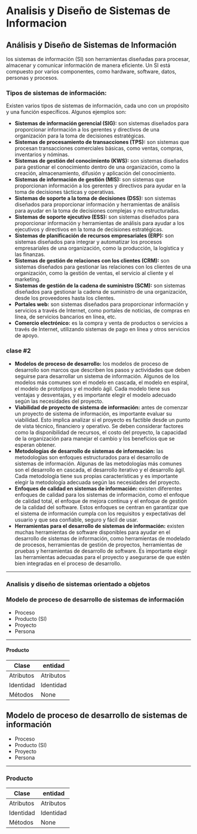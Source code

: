 # Analisis y Diseño de Sistemas de Informacion

## **Análisis y Diseño de Sistemas de Información**

&#x20;los sistemas de información (SI) son herramientas diseñadas para procesar, almacenar y comunicar información de manera eficiente. Un SI está compuesto por varios componentes, como hardware, software, datos, personas y procesos.

### **Tipos de sistemas de información:**

Existen varios tipos de sistemas de información, cada uno con un propósito y una función específicos. Algunos ejemplos son:

* **Sistemas de información gerencial (SIG):** son sistemas diseñados para proporcionar información a los gerentes y directivos de una organización para la toma de decisiones estratégicas.
* **Sistemas de procesamiento de transacciones (TPS):** son sistemas que procesan transacciones comerciales básicas, como ventas, compras, inventarios y nóminas.
* **Sistemas de gestión del conocimiento (KWS):** son sistemas diseñados para gestionar el conocimiento dentro de una organización, como la creación, almacenamiento, difusión y aplicación del conocimiento.
* **Sistemas de información de gestión (MIS):** son sistemas que proporcionan información a los gerentes y directivos para ayudar en la toma de decisiones tácticas y operativas.
* **Sistemas de soporte a la toma de decisiones (DSS):** son sistemas diseñados para proporcionar información y herramientas de análisis para ayudar en la toma de decisiones complejas y no estructuradas.
* **Sistemas de soporte ejecutivo (ESS):** son sistemas diseñados para proporcionar información y herramientas de análisis para ayudar a los ejecutivos y directivos en la toma de decisiones estratégicas.
* **Sistemas de planificación de recursos empresariales (ERP):** son sistemas diseñados para integrar y automatizar los procesos empresariales de una organización, como la producción, la logística y las finanzas.
* **Sistemas de gestión de relaciones con los clientes (CRM):** son sistemas diseñados para gestionar las relaciones con los clientes de una organización, como la gestión de ventas, el servicio al cliente y el marketing.
* **Sistemas de gestión de la cadena de suministro (SCM):** son sistemas diseñados para gestionar la cadena de suministro de una organización, desde los proveedores hasta los clientes.
* **Portales web:** son sistemas diseñados para proporcionar información y servicios a través de Internet, como portales de noticias, de compras en línea, de servicios bancarios en línea, etc.
* **Comercio electrónico:** es la compra y venta de productos o servicios a través de Internet, utilizando sistemas de pago en línea y otros servicios de apoyo.

### clase #2

* **Modelos de proceso de desarrollo:** los modelos de proceso de desarrollo son marcos que describen los pasos y actividades que deben seguirse para desarrollar un sistema de información. Algunos de los modelos más comunes son el modelo en cascada, el modelo en espiral, el modelo de prototipos y el modelo ágil. Cada modelo tiene sus ventajas y desventajas, y es importante elegir el modelo adecuado según las necesidades del proyecto.
* **Viabilidad de proyecto de sistema de información:** antes de comenzar un proyecto de sistema de información, es importante evaluar su viabilidad. Esto implica analizar si el proyecto es factible desde un punto de vista técnico, financiero y operativo. Se deben considerar factores como la disponibilidad de recursos, el costo del proyecto, la capacidad de la organización para manejar el cambio y los beneficios que se esperan obtener.
* **Metodologías de desarrollo de sistemas de información:** las metodologías son enfoques estructurados para el desarrollo de sistemas de información. Algunas de las metodologías más comunes son el desarrollo en cascada, el desarrollo iterativo y el desarrollo ágil. Cada metodología tiene sus propias características y es importante elegir la metodología adecuada según las necesidades del proyecto.
* **Enfoques de calidad en sistemas de información:** existen diferentes enfoques de calidad para los sistemas de información, como el enfoque de calidad total, el enfoque de mejora continua y el enfoque de gestión de la calidad del software. Estos enfoques se centran en garantizar que el sistema de información cumpla con los requisitos y expectativas del usuario y que sea confiable, seguro y fácil de usar.
* **Herramientas para el desarrollo de sistemas de información:** existen muchas herramientas de software disponibles para ayudar en el desarrollo de sistemas de información, como herramientas de modelado de procesos, herramientas de gestión de proyectos, herramientas de pruebas y herramientas de desarrollo de software. Es importante elegir las herramientas adecuadas para el proyecto y asegurarse de que estén bien integradas en el proceso de desarrollo.

***

### Analisis y diseño de sistemas orientado a objetos

### Modelo de proceso de desarrollo de sistemas de información

* Proceso
* Producto (SI)
* Proyecto
* Persona

***

#### Producto

| Clase     | entidad   |
| --------- | --------- |
| Atributos | Atributos |
| Identidad | Identidad |
| Métodos   | None      |

## Modelo de proceso de desarrollo de sistemas de información

* Proceso
* Producto (SI)
* Proyecto
* Persona

***

### Producto

| Clase     | entidad   |
| --------- | --------- |
| Atributos | Atributos |
| Identidad | Identidad |
| Métodos   | None      |
